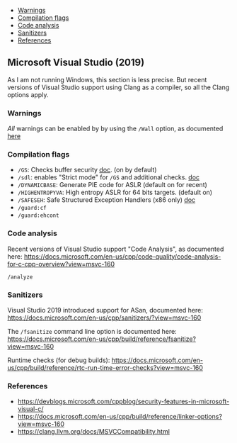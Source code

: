- [Warnings](#warnings)
- [Compilation flags](#compilation-flags)
- [Code analysis](#code-analysis)
- [Sanitizers](#sanitizers)
- [References](#references)

## Microsoft Visual Studio (2019)

As I am not running Windows, this section is less precise. But recent versions
of Visual Studio support using Clang as a compiler, so all the Clang options
apply.

### Warnings

*All* warnings can be enabled by by using the `/Wall` option, as documented [here](https://docs.microsoft.com/en-us/cpp/preprocessor/compiler-warnings-that-are-off-by-default?view=msvc-160)

### Compilation flags

* `/GS`: Checks buffer security [doc](https://docs.microsoft.com/en-us/cpp/build/reference/gs-buffer-security-check?view=msvc-160). (on by default)
* `/sdl`: enables "Strict mode" for `/GS` and additional checks. [doc](https://docs.microsoft.com/en-us/cpp/build/reference/sdl-enable-additional-security-checks?view=msvc-160)
* `/DYNAMICBASE`: Generate PIE code for ASLR (default on for recent)
* `/HIGHENTROPYVA`: High entropy ASLR for 64 bits targets. (default on)
* `/SAFESEH`: Safe Structured Exception Handlers (x86 only) [doc](https://docs.microsoft.com/en-us/cpp/build/reference/safeseh-image-has-safe-exception-handlers?view=msvc-160)
* `/guard:cf`
* `/guard:ehcont`

### Code analysis

Recent versions of Visual Studio support "Code Analysis", as documented here: <https://docs.microsoft.com/en-us/cpp/code-quality/code-analysis-for-c-cpp-overview?view=msvc-160>

`/analyze`


### Sanitizers

Visual Studio 2019 introduced support for ASan, documented here: <https://docs.microsoft.com/en-us/cpp/sanitizers/?view=msvc-160>

The `/fsanitize` command line option is documented here: <https://docs.microsoft.com/en-us/cpp/build/reference/fsanitize?view=msvc-160>

Runtime checks (for debug builds): <https://docs.microsoft.com/en-us/cpp/build/reference/rtc-run-time-error-checks?view=msvc-160>


### References
* <https://devblogs.microsoft.com/cppblog/security-features-in-microsoft-visual-c/>
* <https://docs.microsoft.com/en-us/cpp/build/reference/linker-options?view=msvc-160>
* <https://clang.llvm.org/docs/MSVCCompatibility.html>
